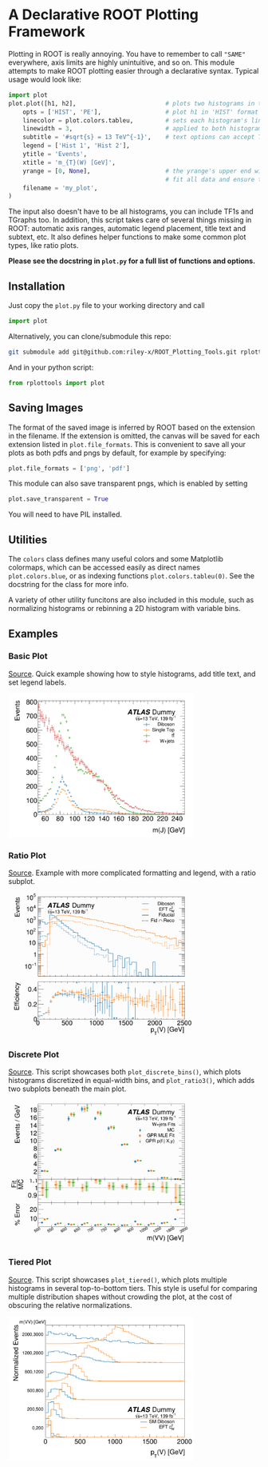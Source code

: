 # A Declarative ROOT Plotting Framework

Plotting in ROOT is really annoying. You have to remember to call `"SAME"` everywhere,
axis limits are highly unintuitive, and so on. This module attempts to make ROOT
plotting easier through a declarative syntax. Typical usage would look like:

```py
import plot
plot.plot([h1, h2],                         # plots two histograms in the same canvas
    opts = ['HIST', 'PE'],                  # plot h1 in 'HIST' format and h2 in 'PE' format
    linecolor = plot.colors.tableu,         # sets each histogram's line color using a MPL colormap
    linewidth = 3,                          # applied to both histograms
    subtitle = '#sqrt{s} = 13 TeV^{-1}',    # text options can accept TLatex formatters
    legend = ['Hist 1', 'Hist 2'],
    ytitle = 'Events',
    xtitle = 'm_{T}(W) [GeV]',
    yrange = [0, None],                     # the yrange's upper end will be automatically adjusted to 
                                            # fit all data and ensure the title doesn't overlap the plot
    filename = 'my_plot',
)
```

The input also doesn't have to be all histograms, you can include TF1s and TGraphs too.
In addition, this script takes care of several things missing in ROOT: automatic axis
ranges, automatic legend placement, title text and subtext, etc. It also defines helper
functions to make some common plot types, like ratio plots.

**Please see the docstring in `plot.py` for a full list of functions and options.**

## Installation

Just copy the `plot.py` file to your working directory and call
```py
import plot
```

Alternatively, you can clone/submodule this repo:
```sh
git submodule add git@github.com:riley-x/ROOT_Plotting_Tools.git rplottools
```
And in your python script:
```py
from rplottools import plot
```

## Saving Images

The format of the saved image is inferred by ROOT based on the extension in the filename.
If the extension is omitted, the canvas will be saved for each extension listed in
`plot.file_formats`. This is convenient to save all your plots as both pdfs and pngs by default, 
for example by specifying:
```py
plot.file_formats = ['png', 'pdf']
```
This module can also save transparent pngs, which is enabled by setting
```py
plot.save_transparent = True
```
You will need to have PIL installed.


## Utilities

The `colors` class defines many useful colors and some Matplotlib colormaps, which can be
accessed easily as direct names `plot.colors.blue`, or as indexing functions `plot.colors.tableu(0)`. See the docstring for the class for more info.

A variety of other utility funcitons are also included in this module, such as normalizing histograms
or rebinning a 2D histogram with variable bins.

## Examples

### Basic Plot

[Source](./examples/basic_plot.py). Quick example showing how to style histograms, add title text, and set legend labels.

<img src="./examples/basic_plot.png" style="max-height: 3in">


### Ratio Plot

[Source](./examples/ratio_plot.py). Example with more complicated formatting and legend, with a ratio subplot.

<img src="./examples/ratio_plot.png" style="max-height: 3in">


### Discrete Plot

[Source](./examples/discrete_plot.py). This script showcases both `plot_discrete_bins()`, which plots histograms discretized in equal-width bins, and `plot_ratio3()`, which adds two subplots beneath the main plot.

<img src="./examples/discrete_plot.png" style="max-height: 3in">


### Tiered Plot

[Source](./examples/tiered_plot.py). This script showcases `plot_tiered()`, which plots multiple histograms in several top-to-bottom tiers. This style is useful for comparing multiple distribution shapes without crowding the plot, at the cost of obscuring the relative normalizations.

<img src="./examples/tiered_plot.png" style="max-height: 3in">